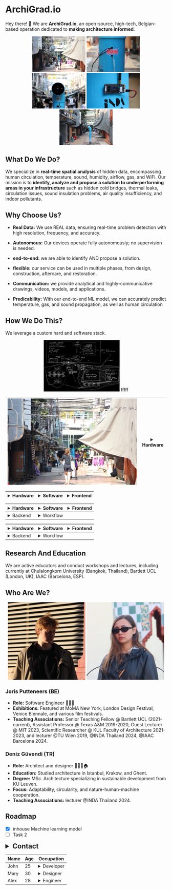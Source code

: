  
# ArchiGrad.io 

Hey there! 👋 We are **ArchiGrad.io**, an open-source, high-tech, Belgian-based operation dedicated to **making architecture informed**.
<br>
<!-- <div style="text-align: center;">
  <img src="./assets/a_1.png" alt="Image 1" style="width: 33%; display: inline-block;">
  <img src="./assets/a_2.png" alt="Image 2" style="width: 33%; display: inline-block;">
  <img src="./assets/a_3.png" alt="Image 3" style="width: 33%; display: inline-block;">
</div> -->
<div style="text-align: center;">
  <img src="./assets/IMG_3658.JPG" alt="Image 1" style="width: 33%; display: inline-block;">
  <img src="./assets/IMG_3760.JPG" alt="Image 3" style="width: 33%; display: inline-block;">
  <img src="./assets/IMG_3787.JPG" alt="Image 3" style="width: 33%; display: inline-block;">
  <img src="./assets/IMG_3807.JPG" alt="Image 3" style="width: 33%; display: inline-block;">
  <img src="./assets/IMG_3850.JPG" alt="Image 3" style="width: 33%; display: inline-block;">
</div>



<!-- <div style="text-align: center;">
  <img src="./assets/INDA_group_3_2.png" alt="Image 3" style="width: 33%; display: inline-block;">
  <img src="./assets/INDA_group_3_4.png" alt="Image 3" style="width: 33%; display: inline-block;">
  <img src="./assets/INDA_group_3_5.png" alt="Image 3" style="width: 100%; display: inline-block;">
  <img src="./assets/INDA_group_3_7.png" alt="Image 3" style="width: 33%; display: inline-block;">
  <img src="./assets/INDA_group_3_9.png" alt="Image 3" style="width: 33%; display: inline-block;">
  <img src="./assets/INDA_group_3_10.png" alt="Image 3" style="width: 33%; display: inline-block;">
  <img src="./assets/INDA_group_3_14.png" alt="Image 3" style="width: 33%; display: inline-block;">
</div> -->

## What Do We Do? <!--<img src="./assets/animated.gif" style="height:15px; width:15px;border-radius: 50%; ">-->

We specialize in **real-time spatial analysis** of hidden data, encompassing human circulation, temperature, sound, humidity, airflow, gas, and WiFi. Our mission is to **identify, analyze and propose a solution to underperforming areas in your infrastructure** such as hidden cold bridges, thermal leaks, circulation issues, sound insulation problems, air quality insufficiency, and indoor pollutants. 

<!-- We outperform traditional methods, offering both an economical and environmental advantage. -->
<!-- [Link Text](http://example.com) -->

## Why Choose Us? <!--<img src="./assets/animated.gif" style="height:15px; width:15px;border-radius: 50%; ">-->

- **Real Data:** We use REAL data, ensuring real-time problem detection with high resolution, frequency, and accuracy.
  
- **Autonomous:** Our devices operate fully autonomously; no supervision is needed.

- **end-to-end:** we are able to identify AND propose a solution.

- **flexible:** our service can be used in multiple phases, from design, construction, aftercare, and restoration.

- **Communication:** we provide analytical and highly-communicative drawings, videos, models, and applications.

- **Predicability:** With our end-to-end ML model, we can accurately predict temperature, gas, and sound propagation, as well as  human circulation
 <!-- high-communicative drawings, videos, and models to effectively communicate our proposals and analyses. -->

## How We Do This? <!--<img src="./assets/animated.gif" style="height:15px; width:15px;border-radius: 50%; ">-->

We leverage a custom hard and software stack. 

<div style="text-align: center;">
  <!-- <img src="./assets/overview_1.png" alt="Image 1" style="width: 33%; display: inline-block;">
  <img src="./assets/overview_2.png" alt="Image 1" style="width: 33%; display: inline-block;">
  <img src="./assets/overview_3.png" alt="Image 1" style="width: 33%; display: inline-block;">
  <img src="./assets/overview_4.png" alt="Image 1" style="width: 33%; display: inline-block;"> -->
  <!-- <img src="./assets/overview_5.png" alt="Image 1" style="width: 100%; display: inline-block;"> -->
  <img src="./assets/overview_6.png" alt="Image 1" style="width: 47%; display: inline-block;">
  fffff
</div>

|  <img src="./assets/IMG_3658.JPG" alt="Image 1" style="width: 100%; display: inline-block;">| <details style="align-items: flex-start;"><summary>Hardware</summary> - ESP32 <br> - C++</details>  |
| ----- | ------------------------ |

|  <details> <summary>Hardware</summary> - ESP32 <br> - C++</details>    | <details> <summary>Software</summary> - SideFx Houdini <br>   - Gimp <br>   - ffmpeg <br>   - imagemagick </details>  | <details>  <summary>Frontend</summary>  - JavaScript <br> - HTML <br>  - CSS <br> </details>
| ---------|------|------------|

| <details><summary>Hardware</summary> - ESP32 <br> - C++</details> | <details><summary>Software</summary> - SideFx Houdini <br> - Gimp <br> - ffmpeg <br> - imagemagick </details> | <details><summary>Frontend</summary> - JavaScript <br> - HTML <br> - CSS <br> </details> |
| ------------------------------------- | ----------------------------------------- | --------------------------------- |
| <details><summary>Backend</summary> - PHP <br> - MySQL <br> - Rust <br> - Python <br> - Apache HTTP Server </details> | <details><summary>Workflow</summary> - Vim <br> - Linux Debian </details> | |


| <details style="align-items: flex-start;"><summary>Hardware</summary> - ESP32 <br> - C++</details> | <details style="align-items: flex-start;"><summary>Software</summary> - SideFx Houdini <br> - Gimp <br> - ffmpeg <br> - imagemagick </details> | <details style="align-items: flex-start;"><summary>Frontend</summary> - JavaScript <br> - HTML <br> - CSS <br> </details> |
| ---------------------------------------------------------------------------------------------------- | -------------------------------------------------------------------------------------------------------- | ---------------------------------------- |
| <details style="align-items: flex-start;"><summary>Backend</summary> - PHP <br> - MySQL <br> - Rust <br> - Python <br> - Apache HTTP Server </details> | <details style="align-items: flex-start;"><summary>Workflow</summary> - Vim <br> - Linux Debian </details> | |

<!-- 
<details>
  <summary>Hardware</summary>

  - ESP32
  - C++
</details>

<details>
  <summary>Software</summary>

  - SideFx Houdini
  - Gimp
  - ffmpeg
  - imagemagick
</details>

<details>
  <summary>Frontend</summary>

  - JavaScript
  - HTML
  - CSS
</details>

<details>
  <summary>Backend</summary>

  - PHP
  - MySQL
  - Rust
  - Python
  - Apache HTTP Server
</details>

<details>
  <summary>Workflow</summary>

  - Vim
  - Linux Debian
</details> -->

## Research And Education <!--<img src="./assets/animated.gif" style="height:15px; width:15px;border-radius: 50%; ">-->

We are active educators and conduct workshops and lectures, including currently at Chulalongkorn University (Bangkok, Thailand),  Bartlett UCL (London, UK), IAAC (Barcelona, ESP).


## Who Are We? <!--<img src="./assets/animated.gif" style="height:15px; width:15px;border-radius: 50%; ">-->
<!-- <div style="text-align: center;">
  <img src="./assets/barcelona_Joris_cropped.JPG" alt="Image 1" style="width: 48%; display: inline-block;">
  <img src="./assets/barcelona_Deniz_cropped2.JPG" alt="Image 2" style="width: 48%; display: inline-block;">
</div>
-->

<div style="text-align: center;">
  <img src="./assets/barcelona_Joris_cropped.JPG" alt="Image 1" style="width: 48%; display: inline-block;">
  <img src="./assets/barcelona_Deniz_cropped5.JPG" alt="Image 2" style="width: 48%; display: inline-block;">
</div>


### Joris Putteneers (BE)
- **Role:** Software Engineer 🤖🧑‍💻
- **Exhibitions:** Featured at MoMA New York, London Design Festival, Venice Biennale, and various film festivals.
- **Teaching Associations:** Senior Teaching Fellow @ Bartlett UCL (2021-current), Assistant Professor @ Texas A&M 2019-2020, Guest Lecturer @ MIT 2023, Scientific Researcher @ KUL Faculty of Architecture 2021-2023, and lecturer @TU Wien 2019, @INDA Thailand 2024, @IAAC Barcelona 2024.

### Deniz Güvendi (TR)
- **Role:** Architect and designer 📐👷‍♀️🏠
- **Education:** Studied architecture in Istanbul, Krakow, and Ghent.
- **Degree:** MSc. Architecture specializing in sustainable development from KU Leuven.
- **Focus:** Adaptability, circularity, and nature-human-machine cooperation.
- **Teaching Associations:** lecturer @INDA Thailand 2024.

## Roadmap

- [x] inhouse Machine learning model
- [ ] Task 2
 
<details>
  <summary style="font-weight: bold; font-size: 1.5em;">Contact</summary>
  **Email:** putteneersjoris@gmail.com  
  **Email:** dguvendi9696@gmail.com  
</details>

| Name     | Age  | Occupation               |
| ---------|------|--------------------------|
| John     | 25   | <details><summary>Developer</summary>Software engineer</details>  |
| Mary     | 30   | <details><summary>Designer</summary>Graphic designer</details>    |
| Alex     | 28   | <details><summary>Engineer</summary>Mechanical engineer</details> |
